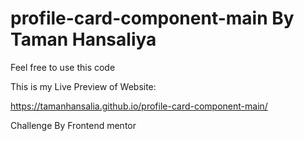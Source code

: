 # profile-card-component-main By Taman Hansaliya

Feel free to use this code

This is my Live Preview of Website:

https://tamanhansalia.github.io/profile-card-component-main/


Challenge By Frontend mentor 
